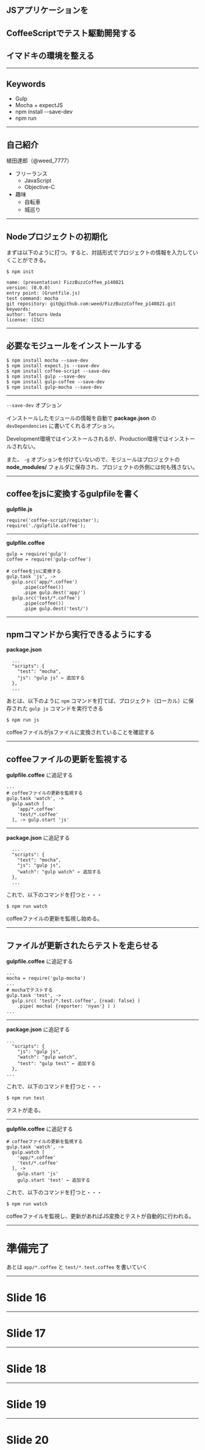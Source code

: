 ## JSアプリケーションを

## CoffeeScriptでテスト駆動開発する

## イマドキの環境を整える

---

## Keywords

- Gulp
- Mocha + expectJS
- npm install --save-dev
- npm run

---

## 自己紹介

植田達郎（@weed_7777）

- フリーランス
	- JavaScript
	- Objective-C
- 趣味
	- 自転車
	- 城巡り

---

## Nodeプロジェクトの初期化

まずは以下のように打つ。すると、対話形式でプロジェクトの情報を入力していくことができる。

```
$ npm init

name: (presentation) FizzBuzzCoffee_p140821
version: (0.0.0)
entry point: (Gruntfile.js)
test command: mocha
git repository: git@github.com:weed/FizzBuzzCoffee_p140821.git
keywords:
author: Tatsuro Ueda
license: (ISC)
```

---

## 必要なモジュールをインストールする

```
$ npm install mocha --save-dev
$ npm install expect.js --save-dev
$ npm install coffee-script --save-dev
$ npm install gulp --save-dev
$ npm install gulp-coffee --save-dev
$ npm install gulp-mocha --save-dev
```

---

`--save-dev` オプション

インストールしたモジュールの情報を自動で **package.json** の `devDependencies` に書いてくれるオプション。

Development環境ではインストールされるが、Production環境ではインストールされない。

また、 `-g` オプションを付けていないので、モジュールはプロジェクトの **node_modules/** フォルダに保存され、プロジェクトの外側には何も残さない。

---

## coffeeをjsに変換するgulpfileを書く

**gulpfile.js**

```
require('coffee-script/register');
require('./gulpfile.coffee');
```

---
**gulpfile.coffee**

```
gulp = require('gulp')
coffee = require('gulp-coffee')

# coffeeをjsに変換する
gulp.task 'js', ->
  gulp.src('app/*.coffee')
      .pipe(coffee())
      .pipe gulp.dest('app/')
  gulp.src('test/*.coffee')
      .pipe(coffee())
      .pipe gulp.dest('test/')
```

---

## npmコマンドから実行できるようにする

**package.json**

```
  ...
  "scripts": {
    "test": "mocha",
    "js": "gulp js" ← 追加する
  },
  ...
```

あとは、以下のように `npm` コマンドを打てば、プロジェクト（ローカル）に保存された `gulp js` コマンドを実行できる

```
$ npm run js
```

coffeeファイルがjsファイルに変換されていることを確認する

---

## coffeeファイルの更新を監視する

**gulpfile.coffee** に追記する

```
...
# coffeeファイルの更新を監視する
gulp.task 'watch', ->
  gulp.watch [
    'app/*.coffee'
    'test/*.coffee'
  ], -> gulp.start 'js'
```

---

**package.json** に追記する

```
  ...
  "scripts": {
    "test": "mocha",
    "js": "gulp js",
    "watch": "gulp watch" ← 追加する
  },
  ...
```

これで、以下のコマンドを打つと・・・

```
$ npm run watch
```

coffeeファイルの更新を監視し始める。

---

## ファイルが更新されたらテストを走らせる

**gulpfile.coffee** に追記する

```
...
mocha = require('gulp-mocha')
...
# mochaでテストする
gulp.task 'test', ->
  gulp.src( 'test/*.test.coffee', {read: false} )
    .pipe( mocha( {reporter: 'nyan'} ) )
...
```

---

**package.json** に追記する

```
...
  "scripts": {
    "js": "gulp js",
    "watch": "gulp watch",
    "test": "gulp test" ← 追加する
  },
...
```

これで、以下のコマンドを打つと・・・

```
$ npm run test
```

テストが走る。

---

**gulpfile.coffee** に追記する

```
# coffeeファイルの更新を監視する
gulp.task 'watch', ->
  gulp.watch [
    'app/*.coffee'
    'test/*.coffee'
  ], -> 
    gulp.start 'js'
    gulp.start 'test' ← 追加する
```

これで、以下のコマンドを打つと・・・

```
$ npm run watch
```

coffeeファイルを監視し、更新があればJS変換とテストが自動的に行われる。

---

# 準備完了

あとは `app/*.coffee` と `test/*.test.coffee` を書いていく

---

# Slide 16

---

# Slide 17

---

# Slide 18

---

# Slide 19

---

# Slide 20

